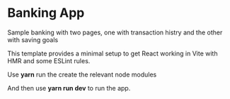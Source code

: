 # Banking App
Sample banking with two pages, one with transaction histry and the other with saving goals

This template provides a minimal setup to get React working in Vite with HMR and some ESLint rules.

Use **yarn** run the create the relevant node modules

And then use **yarn run dev** to run the app.


